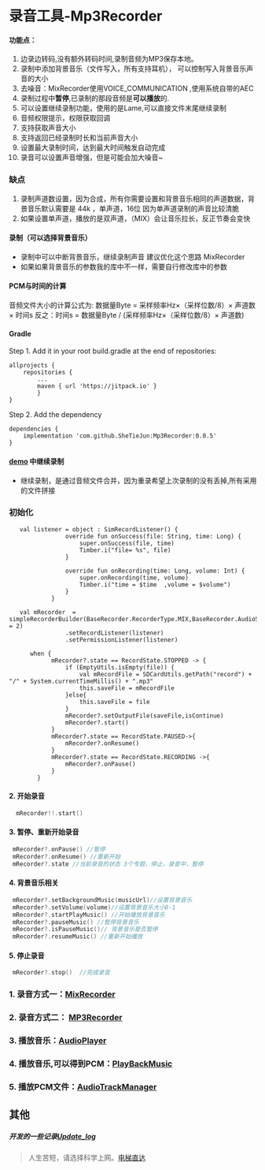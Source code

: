 # 录音工具-Mp3Recorder


#### 功能点：

1. 边录边转码,没有额外转码时间,录制音频为MP3保存本地。
2. 录制中添加背景音乐（文件写入，所有支持耳机）， 可以控制写入背景音乐声音的大小
3. 去噪音：MixRecorder使用VOICE_COMMUNICATION ,使用系统自带的AEC
4. 录制过程中**暂停**,已录制的那段音频是**可以播放**的.
6. 可以设置继续录制功能，使用的是Lame,可以直接文件末尾继续录制
7. 音频权限提示，权限获取回调
7. 支持获取声音大小
10. 支持返回已经录制时长和当前声音大小
11. 设置最大录制时间，达到最大时间触发自动完成
10. 录音可以设置声音增强，但是可能会加大噪音~

### 缺点

1. 录制声道数设置，因为合成，所有你需要设置和背景音乐相同的声道数据，背景音乐默认需要是 44k ，单声道，16位
因为单声道录制的声音比较清脆
2. 如果设置单声道，播放的是双声道，（MIX）会让音乐拉长，反正节奏会变快

#### 录制（可以选择背景音乐）
  - 录制中可以中断背景音乐，继续录制声音  建议优化这个思路 MixRecorder
  - 如果如果背景音乐的参数我的库中不一样，需要自行修改库中的参数

#### PCM与时间的计算

音频文件大小的计算公式为: 数据量Byte = 采样频率Hz×（采样位数/8）× 声道数 × 时间s
反之：时间s = 数据量Byte / (采样频率Hz×（采样位数/8）× 声道数)

#### Gradle

Step 1. Add it in your root build.gradle at the end of repositories:

```
allprojects {
    repositories {
        ...
        maven { url 'https://jitpack.io' }
        }
}
```

Step 2. Add the dependency

```
dependencies {
    implementation 'com.github.SheTieJun:Mp3Recorder:0.0.5'
}
```

#### [demo](https://github.com/SheTieJun/Mp3Recorder/tree/master/app) 中继续录制 
- 继续录制，是通过音频文件合并，因为重录希望上次录制的没有丢掉,所有采用的文件拼接

### 初始化
```
   val listener = object : SimRecordListener() {
                override fun onSuccess(file: String, time: Long) {
                    super.onSuccess(file, time)
                    Timber.i("file= %s", file)
                }

                override fun onRecording(time: Long, volume: Int) {
                    super.onRecording(time, volume)
                    Timber.i("time = $time  ,volume = $volume")
                }
            }
            
   val mRecorder  = simpleRecorderBuilder(BaseRecorder.RecorderType.MIX,BaseRecorder.AudioSource.MIC,channel = 2)
                .setRecordListener(listener)
                .setPermissionListener(listener)
```
```
      when {
            mRecorder?.state == RecordState.STOPPED -> {
                if (EmptyUtils.isEmpty(file)) {
                    val mRecordFile = SDCardUtils.getPath("record") + "/" + System.currentTimeMillis() + ".mp3"
                    this.saveFile = mRecordFile
                }else{
                    this.saveFile = file
                }
                mRecorder?.setOutputFile(saveFile,isContinue)
                mRecorder?.start()
            }
            mRecorder?.state == RecordState.PAUSED->{
                mRecorder?.onResume()
            }
            mRecorder?.state == RecordState.RECORDING ->{
                mRecorder?.onPause()
            }
        }  
```

   #### 2. 开始录音

```kotlin
  mRecorder!!.start()
```

#### 3. 暂停、重新开始录音

```kotlin
 mRecorder?.onPause() //暂停
 mRecorder?.onResume() //重新开始
 mRecorder?.state //当前录音的状态 3个专题，停止，录音中，暂停
```

#### 4. 背景音乐相关

```kotlin
 mRecorder?.setBackgroundMusic(musicUrl)//设置背景音乐
 mRecorder?.setVolume(volume)//设置背景音乐大小0-1	
 mRecorder?.startPlayMusic() //开始播放背景音乐
 mRecorder?.pauseMusic() //暂停背景音乐
 mRecorder?.isPauseMusic()// 背景音乐是否暂停
 mRecorder?.resumeMusic() //重新开始播放
```

#### 5. 停止录音

```kotlin
 mRecorder?.stop()  //完成录音
```
   


### 1. 录音方式一：[MixRecorder](/doc/MixRecorder.MD) 
### 2. 录音方式二： [MP3Recorder](/doc/Mp3Recorder.MD)
### 3. 播放音乐：[AudioPlayer](/doc/AudioPlayer.MD)
### 4. 播放音乐,可以得到PCM：[PlayBackMusic](/doc/PlayBackMusic.MD)
### 5. 播放PCM文件：[AudioTrackManager](/doc/AudioTrackManager.MD)

## 其他

##### 开发的一些记录[Update_log](/doc/Update_log.md)

> 人生苦短，请选择科学上网。[电梯直达](https://qwertyuiopzxcvbnm.com/auth/register?code=Sncl)  